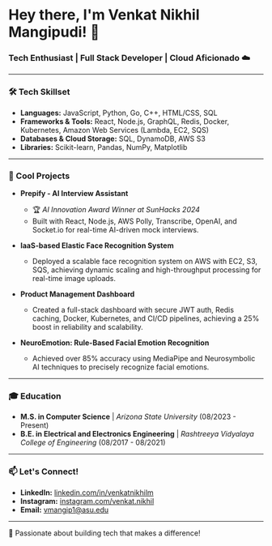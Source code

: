 # Hey there, I'm Venkat Nikhil Mangipudi! 👋

### Tech Enthusiast | Full Stack Developer | Cloud Aficionado ☁️

---

### 🛠 Tech Skillset
- **Languages:** JavaScript, Python, Go, C++, HTML/CSS, SQL
- **Frameworks & Tools:** React, Node.js, GraphQL, Redis, Docker, Kubernetes, Amazon Web Services (Lambda, EC2, SQS)
- **Databases & Cloud Storage:** SQL, DynamoDB, AWS S3
- **Libraries:** Scikit-learn, Pandas, NumPy, Matplotlib

---

### 🌟 Cool Projects
- **Prepify - AI Interview Assistant**
  - 🏆 *AI Innovation Award Winner at SunHacks 2024*
  - Built with React, Node.js, AWS Polly, Transcribe, OpenAI, and Socket.io for real-time AI-driven mock interviews.

- **IaaS-based Elastic Face Recognition System**
  - Deployed a scalable face recognition system on AWS with EC2, S3, SQS, achieving dynamic scaling and high-throughput processing for real-time image uploads.

- **Product Management Dashboard**
  - Created a full-stack dashboard with secure JWT auth, Redis caching, Docker, Kubernetes, and CI/CD pipelines, achieving a 25% boost in reliability and scalability.

- **NeuroEmotion: Rule-Based Facial Emotion Recognition**
  - Achieved over 85% accuracy using MediaPipe and Neurosymbolic AI techniques to precisely recognize facial emotions.

---

### 🎓 Education
- **M.S. in Computer Science** | *Arizona State University* (08/2023 - Present)
- **B.E. in Electrical and Electronics Engineering** | *Rashtreeya Vidyalaya College of Engineering* (08/2017 - 08/2021)

---

### 📫 Let's Connect!
- **LinkedIn:** [linkedin.com/in/venkatnikhilm](https://linkedin.com/in/venkatnikhilm)
- **Instagram:** [instagram.com/venkat.nikhil](https://instagram.com/venkat.nikhil)
- **Email:** [vmangip1@asu.edu](mailto:vmangip1@asu.edu)

---

🚀 Passionate about building tech that makes a difference!


